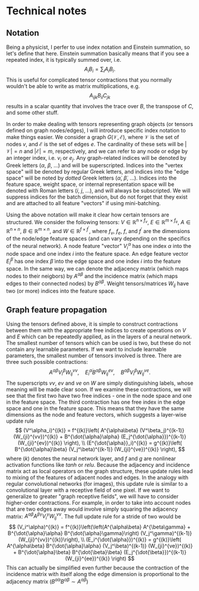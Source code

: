 # Technical notes

## Notation
Being a physicist, I perfer to use index notation and Einstein summation, so let's define that here.
Einstein summation basically means that if you see a repeated index, it is typically summed over, i.e.
$$ A_i B_i = \sum_i A_i B_i. $$
This is useful for complicated tensor contractions that you normally wouldn't be able to write as matrix multiplications, e.g.
$$ A_{ijk} B_{ii} C_{jk} $$
results in a scalar quantity that involves the trace over $B$, the transpose of $C$, and some other stuff.

In order to make dealing with tensors representing graph objects (or tensors defined on graph nodes/edges), I will introduce specific index notation to make things easier.
We consider a graph $G(\mathcal{V}, \mathcal{E})$, where $\mathcal{V}$ is the set of nodes $v$, and $\mathcal{E}$ is the set of edges $e$.
The cardinality of these sets will be $|\mathcal{V}| = n$ and $|\mathcal{E}| = m$, respectively, and we can refer to any node or edge by an integer index, i.e. $v_i$ or $e_j$.
Any graph-related indices will be denoted by Greek letters ($\alpha$, $\beta$, ...) and will be superscripted.
Indices into the "vertex space" will be denoted by regular Greek letters, and indices into the "edge space" will be noted by _dotted_ Greek letters ($\dot{\alpha}$, $\dot{\beta}$, ...).
Indices into the feature space, weight space, or internal representation space will be denoted with Roman letters ($i$, $j$, ...), and will always be subscripted.
We will suppress indices for the batch dimension, but do not forget that they exist and are attached to all feature "vectors" if using mini-batching.

Using the above notation will make it clear how certain tensors are structured.
We consider the following tensors: $V \in \mathbb{R}^{n \times f_v}$, $E \in \mathbb{R}^{m \times f_e}$, $A \in \mathbb{R}^{n \times n}$, $B \in \mathbb{R}^{m \times n}$, and $W \in \mathbb{R}^{f \times f^\prime}$, where $f_v$, $f_e$, $f$, and $f^\prime$ are the dimensions of the node/edge feature spaces (and can vary depending on the specifics of the neural network).
A node feature "vector" $V_i^\alpha$ has one index $\alpha$ into the node space and one index $i$ into the feature space.
An edge feature vector $E_i^{\dot{\beta}}$ has one index $\dot{\beta}$ into the edge space and one index $i$ into the feature space.
In the same way, we can denote the adjacency matrix (which maps nodes to their neigbors) by $A^{\alpha\beta}$ and the incidence matrix (which maps edges to their connected nodes) by $B^{\dot{\alpha}\beta}$.
Weight tensors/matrices $W_{ij}$ have two (or more) indices into the feature space.

## Graph feature propagation
Using the tensors defined above, it is simple to construct contractions between them with the appropriate free indices to create operations on $V$ and $E$ which can be repeatedly applied, as in the layers of a neural network.
The smallest number of tensors which can be used is two, but these do not contain any learnable parameters.
If we want to include learnable parameters, the smallest number of tensors involved is three.
There are three such possible contractions:
$$
A^{\alpha\beta} V^{\beta}_i W^{vv}_{ij}, \quad
E^{\dot{\alpha}}_i B^{\dot{\alpha}\beta} W^{ev}_{ij}, \quad
B^{\dot{\alpha}\beta} V^{\beta}_i W^{ve}_{ij}.
$$
The superscripts $vv$, $ev$ and $ve$ on $W$ are simply distinguishing labels, whose meaning will be made clear soon.
If we examine these contractions, we will see that the first two have two free indices - one in the node space and one in the feature space.
The third contraction has one free index in the edge space and one in the feature space.
This means that they have the same dimensions as the node and feature vectors, which suggests a layer-wise update rule
$$
(V^\alpha_i)^{(k)} = f^{(k)}\left( A^{\alpha\beta} (V^\beta_j)^{(k-1)} (W_{ji}^{vv})^{(k)} + B^{\dot{\alpha}\alpha} (E_j^{\dot{\alpha}})^{(k-1)} (W_{ji}^{ev})^{(k)} \right), \\
(E^{\dot{\alpha}}_i)^{(k)} = g^{(k)}\left( B^{\dot{\alpha}\beta} (V_j^\beta)^{(k-1)} (W_{ji}^{ve})^{(k)} \right),
$$
where $(k)$ denotes the neural network layer, and $f$ and $g$ are nonlinear activation functions like $tanh$ or $relu$.
Because the adjacency and incidence matrix act as local operators on the graph structure, these update rules lead to mixing of the features of adjacent nodes and edges.
In the analogy with regular convolutional networks (for images), this update rule is similar to a convolutional layer with a receptive field of one pixel.
If we want to generalize to greater "graph receptive fields", we will have to consider higher-order contractions.
For example, in order to take into account nodes that are two edges away would involve simply squaring the adjacency matrix: $A^{\alpha\beta} A^{\beta\gamma} V^{\gamma}_i W^{vv}_{ij}$.
The full update rule for a stride of two would be
$$
(V_i^\alpha)^{(k)} = f^{(k)}\left(\left(A^{\alpha\beta} A^{\beta\gamma} + B^{\dot{\alpha}\alpha} B^{\dot{\alpha}\gamma}\right) (V_j^\gamma)^{(k-1)} (W_{ji}^{vv})^{(k)}\right), \\
(E_i^{\dot{\alpha}})^{(k)} = g^{(k)}\left( A^{\alpha\beta} B^{\dot{\alpha}\alpha} (V_j^\beta)^{(k-1)} (W_{ji}^{ve})^{(k)} + B^{\dot{\alpha}\beta} B^{\dot{\beta}\beta} (E_j^{\dot{\beta}})^{(k-1)} (W_{ji}^{ee})^{(k)} \right)
$$
This can actually be simplified even further because the contraction of the incidence matrix with itself along the edge dimension is proportional to the adjacency matrix ($B^{\dot{\alpha}\alpha} B^{\dot{\alpha}\beta} \sim A^{\alpha\beta}$)